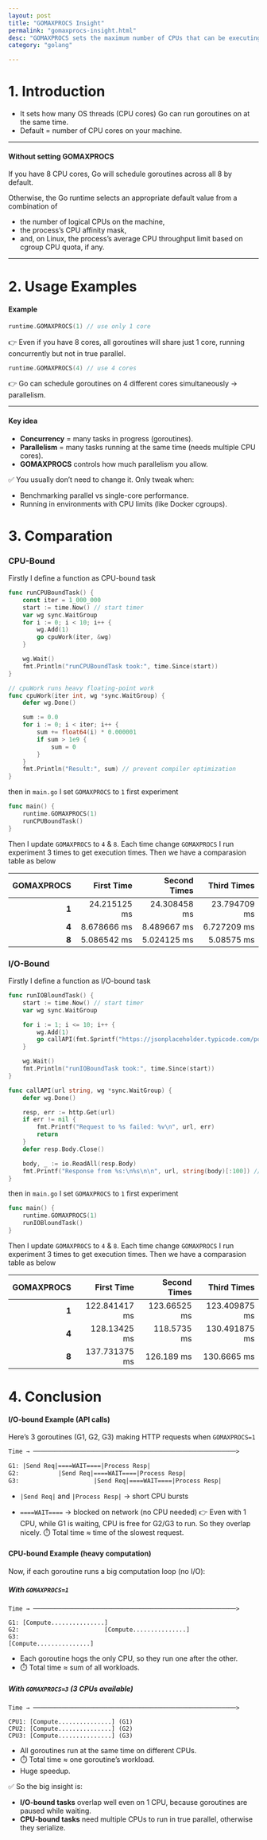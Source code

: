 ```yaml
---
layout: post
title: "GOMAXPROCS Insight"
permalink: "gomaxprocs-insight.html"
desc: "GOMAXPROCS sets the maximum number of CPUs that can be executing simultaneously and returns the previous setting. If n < 1, it does not change the current setting."
category: "golang"

---
```


# 1. Introduction
- It sets how many OS threads (CPU cores) Go can run goroutines on at the same time.
- Default = number of CPU cores on your machine.

***

#### Without setting GOMAXPROCS
If you have 8 CPU cores, Go will schedule goroutines across all 8 by default.

Otherwise, the Go runtime selects an appropriate default value from a combination of
- the number of logical CPUs on the machine,
- the process’s CPU affinity mask,
- and, on Linux, the process’s average CPU throughput limit based on cgroup CPU quota, if any.
***


# 2. Usage Examples
#### Example

```go
runtime.GOMAXPROCS(1) // use only 1 core
```

👉 Even if you have 8 cores, all goroutines will share just 1 core, running concurrently but not in true parallel.

```go
runtime.GOMAXPROCS(4) // use 4 cores
```

👉 Go can schedule goroutines on 4 different cores simultaneously → parallelism.

***
#### Key idea
- **Concurrency** = many tasks in progress (goroutines).
- **Parallelism** = many tasks running at the same time (needs multiple CPU cores).
- **GOMAXPROCS** controls how much parallelism you allow.

✅ You usually don’t need to change it.
Only tweak when:
- Benchmarking parallel vs single-core performance.
- Running in environments with CPU limits (like Docker cgroups).

# 3. Comparation
 
### CPU-Bound
Firstly I define a function as CPU-bound task
```go
func runCPUBoundTask() {
	const iter = 1_000_000
	start := time.Now() // start timer
	var wg sync.WaitGroup
	for i := 0; i < 10; i++ {
		wg.Add(1)
		go cpuWork(iter, &wg)
	}

	wg.Wait()
	fmt.Println("runCPUBoundTask took:", time.Since(start))
}

// cpuWork runs heavy floating-point work
func cpuWork(iter int, wg *sync.WaitGroup) {
	defer wg.Done()

	sum := 0.0
	for i := 0; i < iter; i++ {
		sum += float64(i) * 0.000001
		if sum > 1e9 {
			sum = 0
		}
	}
	fmt.Println("Result:", sum) // prevent compiler optimization
}
```

then in `main.go` I set `GOMAXPROCS` to `1` first experiment
```go
func main() {
	runtime.GOMAXPROCS(1)
	runCPUBoundTask()
}
```

Then I update `GOMAXPROCS` to `4` & `8`. Each time change `GOMAXPROCS` I run experiment 3 times to get execution times. Then we have a comparasion table as below

|        GOMAXPROCS|       First Time|      Second Times|     Third Times|
|-----------------:|----------------:|-----------------:|---------------:|
|             **1**|     24.215125 ms|      24.308458 ms|    23.794709 ms|
|             **4**|      8.678666 ms|       8.489667 ms|     6.727209 ms|
|             **8**|      5.086542 ms|       5.024125 ms|      5.08575 ms|

### I/O-Bound
Firstly I define a function as I/O-bound task
```go
func runIOBloundTask() {
	start := time.Now() // start timer
	var wg sync.WaitGroup

	for i := 1; i <= 10; i++ {
		wg.Add(1)
		go callAPI(fmt.Sprintf("https://jsonplaceholder.typicode.com/posts/%d", i), &wg)
	}

	wg.Wait()
	fmt.Println("runIOBoundTask took:", time.Since(start))
}

func callAPI(url string, wg *sync.WaitGroup) {
	defer wg.Done()

	resp, err := http.Get(url)
	if err != nil {
		fmt.Printf("Request to %s failed: %v\n", url, err)
		return
	}
	defer resp.Body.Close()

	body, _ := io.ReadAll(resp.Body)
	fmt.Printf("Response from %s:\n%s\n\n", url, string(body)[:100]) // Print first 100 chars
}
```

then in `main.go` I set `GOMAXPROCS` to `1` first experiment
```go
func main() {
	runtime.GOMAXPROCS(1)
	runIOBloundTask()
}
```

Then I update `GOMAXPROCS` to `4` & `8`. Each time change `GOMAXPROCS` I run experiment 3 times to get execution times. Then we have a comparasion table as below

|        GOMAXPROCS|       First Time|      Second Times|     Third Times|
|-----------------:|----------------:|-----------------:|---------------:|
|             **1**|    122.841417 ms|      123.66525 ms|   123.409875 ms|
|             **4**|     128.13425 ms|       118.5735 ms|   130.491875 ms|
|             **8**|    137.731375 ms|        126.189 ms|     130.6665 ms|


# 4. Conclusion
#### I/O-bound Example (API calls)
Here’s 3 goroutines (G1, G2, G3) making HTTP requests when `GOMAXPROCS=1`
```perl
Time → ─────────────────────────────────────────────────────────>

G1: |Send Req|====WAIT====|Process Resp|
G2:           |Send Req|====WAIT====|Process Resp|
G3:                     |Send Req|====WAIT====|Process Resp|
```
- `|Send Req|` and `|Process Resp|` → short CPU bursts

- `====WAIT====` → blocked on network (no CPU needed)
👉 Even with 1 CPU, while G1 is waiting, CPU is free for G2/G3 to run.
So they overlap nicely.
⏱️ Total time ≈ time of the slowest request.

#### CPU-bound Example (heavy computation)
Now, if each goroutine runs a big computation loop (no I/O):

##### With `GOMAXPROCS=1`
```less
Time → ─────────────────────────────────────────────────────────>

G1: [Compute...............]
G2:                        [Compute...............]
G3:                                             [Compute...............]
```
- Each goroutine hogs the only CPU, so they run one after the other.
- ⏱️ Total time ≈ sum of all workloads.

##### With `GOMAXPROCS=3` (3 CPUs available)
```less
Time → ─────────────────────────────────────────────────────────>

CPU1: [Compute...............] (G1)
CPU2: [Compute...............] (G2)
CPU3: [Compute...............] (G3)
```
- All goroutines run at the same time on different CPUs.
- ⏱️ Total time ≈ one goroutine’s workload.
- Huge speedup.

✅ So the big insight is:
- **I/O-bound tasks** overlap well even on 1 CPU, because goroutines are paused while waiting.
- **CPU-bound tasks** need multiple CPUs to run in true parallel, otherwise they serialize.